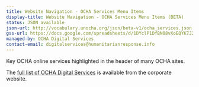 ```yaml
---
title: Website Navigation - OCHA Services Menu Items
display-title: Website Navigation - OCHA Services Menu Items (BETA)
status: JSON available
json-url: http://vocabulary.unocha.org/json/beta-v1/ocha_services.json
gss-url: https://docs.google.com/spreadsheets/d/1DYclP1DfBN08vXoEQYK7J2Oo8MxllKTWjXBU-LHkeXE/edit#gid=856823080
managed-by: OCHA Digital Services
contact-email: digitalservices@humanitarianresponse.info
---
```


Key OCHA online services highlighted in the header of many OCHA sites.

The [full list of OCHA Digital Services](https://www.unocha.org/ocha-digital-services) is available from the corporate website.
